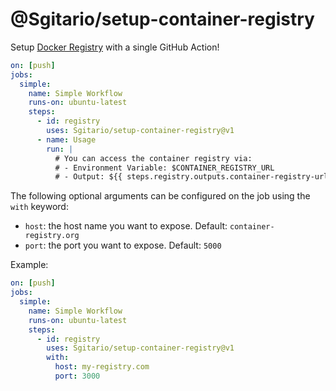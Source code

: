 # @Sgitario/setup-container-registry

Setup [Docker Registry](https://docs.docker.com/registry/) with a single GitHub Action!

```yml
on: [push]
jobs:
  simple:
    name: Simple Workflow
    runs-on: ubuntu-latest
    steps:
      - id: registry
        uses: Sgitario/setup-container-registry@v1
      - name: Usage
        run: |
          # You can access the container registry via:
          # - Environment Variable: $CONTAINER_REGISTRY_URL
          # - Output: ${{ steps.registry.outputs.container-registry-url }}       
```

The following optional arguments can be configured on the job using the `with` keyword:

- `host`: the host name you want to expose. Default: `container-registry.org`
- `port`: the port you want to expose. Default: `5000`

Example:

```yml
on: [push]
jobs:
  simple:
    name: Simple Workflow
    runs-on: ubuntu-latest
    steps:
      - id: registry
        uses: Sgitario/setup-container-registry@v1
        with: 
          host: my-registry.com
          port: 3000
```